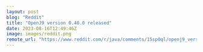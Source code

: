 ```yaml
---
layout: post
blog: "Reddit"
title: "OpenJ9 version 0.40.0 released"
date: 2023-08-16T12:49:46Z
image: images/reddit.png
remote_url: "https://www.reddit.com/r/java/comments/15sp0ql/openj9_version_0400_released/"
---
```


